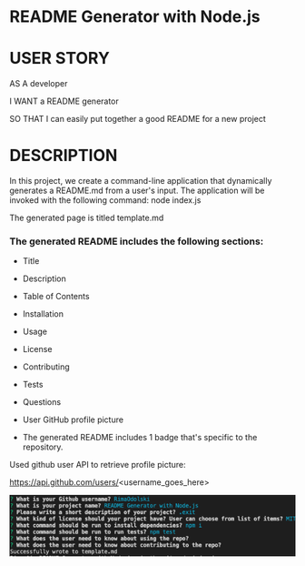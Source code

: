 # README Generator with Node.js 

# USER STORY 
 AS A developer

I WANT a README generator

SO THAT I can easily put together a good README for a new project

# DESCRIPTION 

 In this project, we create a command-line application that dynamically generates a README.md from a user's input. The application will be invoked with the following command: 
  node index.js

 The generated page is titled template.md
  ### The generated README includes the following sections:
  * Title

  * Description

  * Table of Contents
  * Installation
  * Usage
  * License
  * Contributing
  * Tests
  * Questions
  * User GitHub profile picture
  * The generated README includes 1 badge that's specific to the repository.


Used github user API to retrieve profile picture:

https://api.github.com/users/<username_goes_here>

![CLI Snippet](assets/CLI.png)


